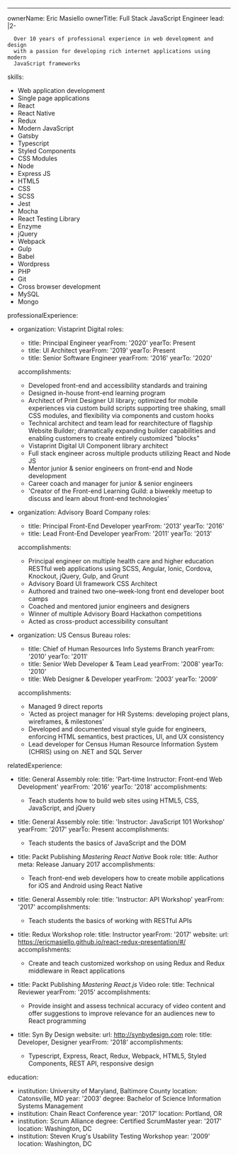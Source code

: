---

ownerName: Eric Masiello
ownerTitle: Full Stack JavaScript Engineer
lead: |2-

      Over 10 years of professional experience in web development and design
      with a passion for developing rich internet applications using modern
      JavaScript frameworks

skills:

- Web application development
- Single page applications
- React
- React Native
- Redux
- Modern JavaScript
- Gatsby
- Typescript
- Styled Components
- CSS Modules
- Node
- Express JS
- HTML5
- CSS
- SCSS
- Jest
- Mocha
- React Testing Library
- Enzyme
- jQuery
- Webpack
- Gulp
- Babel
- Wordpress
- PHP
- Git
- Cross browser development
- MySQL
- Mongo

professionalExperience:

- organization: Vistaprint Digital
  roles:

  - title: Principal Engineer
    yearFrom: '2020'
    yearTo: Present
  - title: UI Architect
    yearFrom: '2019'
    yearTo: Present
  - title: Senior Software Engineer
    yearFrom: '2016'
    yearTo: '2020'

  accomplishments:

  - Developed front-end and accessibility standards and training
  - Designed in-house front-end learning program
  - Architect of Print Designer UI library; optimized for mobile experiences via custom build scripts supporting tree shaking, small CSS modules, and flexibility via components and custom hooks
  - Technical architect and team lead for rearchitecture of flagship Website Builder; dramatically expanding builder capabilities and enabling customers to create entirely customized "blocks"
  - Vistaprint Digital UI Component library architect
  - Full stack engineer across multiple products utilizing React and Node JS
  - Mentor junior & senior engineers on front-end and Node development
  - Career coach and manager for junior & senior engineers
  - 'Creator of the Front-end Learning Guild: a biweekly meetup to discuss and learn about front-end technologies'

- organization: Advisory Board Company
  roles:

  - title: Principal Front-End Developer
    yearFrom: '2013'
    yearTo: '2016'
  - title: Lead Front-End Developer
    yearFrom: '2011'
    yearTo: '2013'

  accomplishments:

  - Principal engineer on multiple health care and higher education RESTful web applications
    using SCSS, Angular, Ionic, Cordova, Knockout, jQuery, Gulp, and Grunt
  - Advisory Board UI framework CSS Architect
  - Authored and trained two one–week-long front end developer boot camps
  - Coached and mentored junior engineers and designers
  - Winner of multiple Advisory Board Hackathon competitions
  - Acted as cross-product accessibility consultant

- organization: US Census Bureau
  roles:

  - title: Chief of Human Resources Info Systems Branch
    yearFrom: '2010'
    yearTo: '2011'
  - title: Senior Web Developer & Team Lead
    yearFrom: '2008'
    yearTo: '2010'
  - title: Web Designer & Developer
    yearFrom: '2003'
    yearTo: '2009'

  accomplishments:

  - Managed 9 direct reports
  - 'Acted as project manager for HR Systems: developing project plans, wireframes,
    & milestones'
  - Developed and documented visual style guide for engineers, enforcing HTML semantics,
    best practices, UI, and UX consistency
  - Lead developer for Census Human Resource Information System (CHRIS) using on .NET
    and SQL Server

relatedExperience:

- title: General Assembly
  role:
    title: 'Part-time Instructor: Front-end Web Development'
    yearFrom: '2016'
    yearTo: '2018'
  accomplishments:
  - Teach students how to build web sites using HTML5, CSS, JavaScript, and jQuery

- title: General Assembly
  role:
    title: 'Instructor: JavaScript 101 Workshop'
    yearFrom: '2017'
    yearTo: Present
  accomplishments:
  - Teach students the basics of JavaScript and the DOM

- title: Packt Publishing <em>Mastering React Native</em> Book
  role:
    title: Author
  meta: Release January 2017
  accomplishments:
  - Teach front-end web developers how to create mobile applications for iOS and Android
    using React Native

- title: General Assembly
  role:
    title: 'Instructor: API Workshop'
    yearFrom: '2017'
  accomplishments:
  - Teach students the basics of working with RESTful APIs

- title: Redux Workshop
  role:
    title: Instructor
    yearFrom: '2017'
  website:
    url: https://ericmasiello.github.io/react-redux-presentation/#/
  accomplishments:
  - Create and teach customized workshop on using Redux and Redux middleware in React
    applications

- title: Packt Publishing <em>Mastering React.js</em> Video
  role:
    title: Technical Reviewer
    yearFrom: '2015'
  accomplishments:
  - Provide insight and assess technical accuracy of video content and offer suggestions
    to improve relevance for an audiences new to React programming

- title: Syn By Design
  website:
    url: http://synbydesign.com
  role:
    title: Developer, Designer
    yearFrom: '2018'
  accomplishments:
  - Typescript, Express, React, Redux, Webpack, HTML5, Styled Components, REST API,
    responsive design

education:
- institution: University of Maryland, Baltimore County
  location: Catonsville, MD
  year: '2003'
  degree: Bachelor of Science Information Systems Management
- institution: Chain React Conference
  year: '2017'
  location: Portland, OR
- institution: Scrum Alliance
  degree: Certified ScrumMaster
  year: '2017'
  location: Washington, DC
- institution: Steven Krug's Usability Testing Workshop
  year: '2009'
  location: Washington, DC
